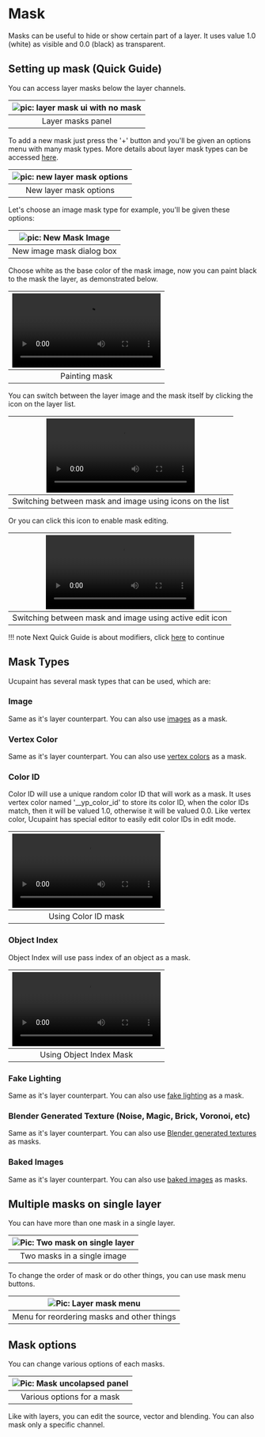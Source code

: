 # Mask

Masks can be useful to hide or show certain part of a layer. It uses value 1.0 (white) as visible and 0.0 (black) as transparent.

## Setting up mask (Quick Guide)

You can access layer masks below the layer channels.

|![pic: layer mask ui with no mask](source/05.layer-mask.01.png)|
|:--:|
|Layer masks panel| {align=center}

To add a new mask just press the '+' button and you'll be given an options menu with many mask types. More details about layer mask types can be accessed [here](#mask-types).

|![pic: new layer mask options](source/05.layer-mask.02.png)|
|:--:|
|New layer mask options| {align=center}

Let's choose an image mask type for example, you'll be given these options:

|![pic: New Mask Image](source/05.layer-mask.03.png)|
|:--:|
|New image mask dialog box| {align=center}

Choose white as the base color of the mask image, now you can paint black to the mask the layer, as demonstrated below.

|![type:video](source/05.layer-mask.04.mp4)|
|:--:|
|Painting mask| {align=center}

You can switch between the layer image and the mask itself by clicking the icon on the layer list.

|![type:video](source/05.layer-mask.05.mp4)|
|:--:|
|Switching between mask and image using icons on the list| {align=center}

Or you can click this icon to enable mask editing.

|![type:video](source/05.layer-mask.06.mp4)|
|:--:|
|Switching between mask and image using active edit icon| {align=center}

!!! note
    Next Quick Guide is about modifiers, click [here](../01.05.modifier/#adding-modifier-quick-guide) to continue

## Mask Types

Ucupaint has several mask types that can be used, which are:

### Image

Same as it's layer counterpart. You can also use [images](../01.02.layer/#image) as a mask.

### Vertex Color

Same as it's layer counterpart. You can also use [vertex colors](../01.02.layer/#vertex-color) as a mask.

### Color ID

Color ID will use a unique random color ID that will work as a mask. It uses vertex color named '__yp_color_id' to store its color ID, when the color IDs match, then it will be valued 1.0, otherwise it will be valued 0.0. Like vertex color, Ucupaint has special editor to easily edit color IDs in edit mode.

|![type:video](source/05.layer-mask.07.mp4)|
|:--:|
|Using Color ID mask| {align=center}

### Object Index

Object Index will use pass index of an object as a mask.

|![type:video](source/05.layer-mask.08.mp4)|
|:--:|
|Using Object Index Mask| {align=center}

### Fake Lighting

Same as it's layer counterpart. You can also use [fake lighting](../01.02.layer/#fake-lighting) as a mask.

### Blender Generated Texture (Noise, Magic, Brick, Voronoi, etc)

Same as it's layer counterpart. You can also use [Blender generated textures](../01.02.layer/#blender-generated-textures) as masks.

### Baked Images

Same as it's layer counterpart. You can also use [baked images](../01.02.layer/#baked-images) as masks.

## Multiple masks on single layer

You can have more than one mask in a single layer.

|![Pic: Two mask on single layer](source/05.layer-mask.09.png)|
|:--:|
|Two masks in a single image| {align=center}

To change the order of mask or do other things, you can use mask menu buttons.

|![Pic: Layer mask menu](source/05.layer-mask.10.png)|
|:--:|
|Menu for reordering masks and other things| {align=center}

## Mask options

You can change various options of each masks.

|![Pic: Mask uncolapsed panel](source/05.layer-mask.11.png)|
|:--:|
|Various options for a mask| {align=center}

Like with layers, you can edit the source, vector and blending. You can also mask only a specific channel.
